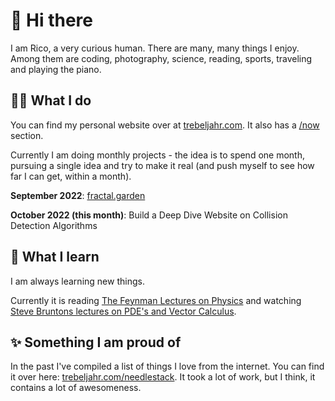 # 👋 Hi there

I am Rico, a very curious human. There are many, many things I enjoy. Among them are coding, photography, science, reading, sports, traveling and playing the piano.

## 👨‍💻 What I do

You can find my personal website over at [trebeljahr.com](trebeljahr.com). It also has a [/now](trebeljahr.com) section. 

Currently I am doing monthly projects - the idea is to spend one month, pursuing a single idea and try to make it real (and push myself to see how far I can get, within a month).

**September 2022**: [fractal.garden](fractal.garden)

**October 2022 (this month)**: Build a Deep Dive Website on Collision Detection Algorithms

## 📖 What I learn

I am always learning new things. 

Currently it is reading [The Feynman Lectures on Physics](https://www.feynmanlectures.caltech.edu/index.html) and watching [Steve Bruntons lectures on PDE's and Vector Calculus](https://www.youtube.com/playlist?list=PLMrJAkhIeNNQromC4WswpU1krLOq5Ro6S). 

## ✨ Something I am proud of

In the past I've compiled a list of things I love from the internet. You can find it over here: [trebeljahr.com/needlestack](trebeljahr.com/needlestack). It took a lot of work, but I think, it contains a lot of awesomeness. 

